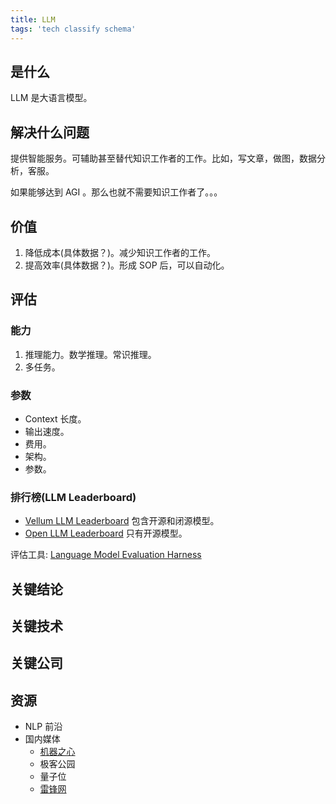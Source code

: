 ```yaml
---
title: LLM
tags: 'tech classify schema'
---
```


## 是什么
LLM 是大语言模型。

## 解决什么问题
提供智能服务。可辅助甚至替代知识工作者的工作。比如，写文章，做图，数据分析，客服。

如果能够达到 AGI 。那么也就不需要知识工作者了。。。

## 价值
1. 降低成本(具体数据？)。减少知识工作者的工作。
2. 提高效率(具体数据？)。形成 SOP 后，可以自动化。

## 评估
### 能力
1. 推理能力。数学推理。常识推理。
2. 多任务。

### 参数
* Context 长度。
* 输出速度。
* 费用。
* 架构。
* 参数。

### 排行榜(LLM Leaderboard)
* [Vellum LLM Leaderboard](https://www.vellum.ai/llm-leaderboard) 包含开源和闭源模型。
* [Open LLM Leaderboard](https://huggingface.co/spaces/HuggingFaceH4/open_llm_leaderboard) 只有开源模型。

评估工具: [Language Model Evaluation Harness](https://github.com/EleutherAI/lm-evaluation-harness)


## 关键结论

## 关键技术

## 关键公司


## 资源
* NLP 前沿
* 国内媒体
  * [机器之心](https://www.jiqizhixin.com/)
  * 极客公园
  * 量子位
  * [雷锋网](https://www.leiphone.com/)
